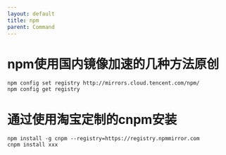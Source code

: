 ```yaml
---
layout: default
title: npm
parent: Command
---
```


# npm使用国内镜像加速的几种方法原创
```shell
npm config set registry http://mirrors.cloud.tencent.com/npm/
npm config get registry
```


# 通过使用淘宝定制的cnpm安装

```shell
npm install -g cnpm --registry=https://registry.npmmirror.com
cnpm install xxx
```
